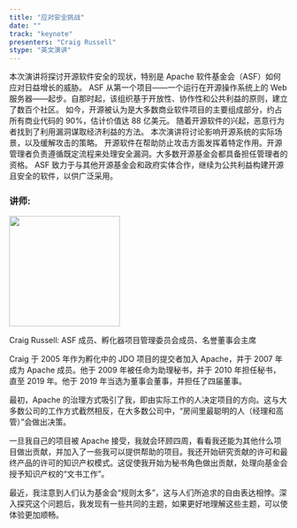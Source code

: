 ```yaml
---
title: "应对安全挑战"
date: ""
track: "keynote"
presenters: "Craig Russell"
stype: "英文演讲"
---
```


本次演讲将探讨开源软件安全的现状，特别是 Apache 软件基金会（ASF）如何应对日益增长的威胁。
ASF 从第一个项目——一个运行在开源操作系统上的 Web 服务器——起步。自那时起，该组织基于开放性、协作性和公共利益的原则，建立了数百个社区。
如今，开源被认为是大多数商业软件项目的主要组成部分，约占所有商业代码的 90%，估计价值达 88 亿美元。
随着开源软件的兴起，恶意行为者找到了利用漏洞谋取经济利益的方法。
本次演讲将讨论影响开源系统的实际场景，以及缓解攻击的策略。
开源软件在帮助防止攻击方面发挥着特定作用。开源管理者负责遵循既定流程来处理安全漏洞。大多数开源基金会都具备担任管理者的资格。
ASF 致力于与其他开源基金会和政府实体合作，继续为公共利益构建开源且安全的软件，以供广泛采用。

### 讲师:

<img src="https://sessionize.com/image/3194-400o400o1-94Sk7eKXZREt1kbzW2diBZ.jpg" width="200" /><br/>

Craig Russell: ASF 成员、孵化器项目管理委员会成员、名誉董事会主席

Craig 于 2005 年作为孵化中的 JDO 项目的提交者加入 Apache，并于 2007 年成为 Apache 成员。他于 2009 年被任命为助理秘书，并于 2010 年担任秘书，直至 2019 年。他于 2019 年当选为董事会董事，并担任了四届董事。

最初，Apache 的治理方式吸引了我，即由实际工作的人决定项目的方向。这与大多数公司的工作方式截然相反，在大多数公司中，“房间里最聪明的人（经理和高管）”会做出决策。

一旦我自己的项目被 Apache 接受，我就会环顾四周，看看我还能为其他什么项目做出贡献，并加入了一些我可以提供帮助的项目。我还开始研究贡献的许可和最终产品的许可的知识产权模式。这促使我开始为秘书角色做出贡献，处理向基金会授予知识产权的“文书工作”。

最近，我注意到人们认为基金会“规则太多”，这与人们所追求的自由表达相悖。深入探究这个问题后，我发现有一些共同的主题，如果更好地理解这些主题，可以使体验更加顺畅。